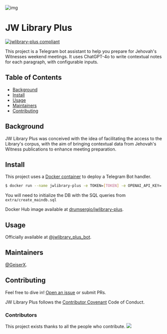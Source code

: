 ![img](https://github.com/GeiserX/jwlibrary-plus/blob/main/extra/logo.jpg?raw=true)
# JW Library Plus

[![jwlibrary-plus compliant](https://img.shields.io/github/license/GeiserX/jwlibrary-plus)](https://github.com/GeiserX/jwlibrary-plus/blob/main/LICENSE)

This project is a Telegram bot assistant to help you prepare for Jehovah's Witnesses weekend meetings. It uses ChatGPT-4o to write contextual notes for each paragraph, with configurable inputs.

## Table of Contents

- [Background](#background)
- [Install](#install)
- [Usage](#usage)
- [Maintainers](#maintainers)
- [Contributing](#contributing)

## Background

JW Library Plus was conceived with the idea of facilitating the access to the Library's corpus, with the aim of bringing contextual data from Jehovah's Witness publications to enhance meeting preparation.

## Install

This project uses a [Docker container](https://hub.docker.com/repository/docker/drumsergio/jwlibrary-plu) to deploy a Telegram Bot handler.

```sh
$ docker run --name jwlibrary-plus -e TOKEN=[TOKEN] -e OPENAI_API_KEY=[KEY] drumsergio/jwlibrary-plus
```

You will need to initialize the DB with the SQL queries from `extra/create_maindb.sql`

Docker Hub image available at [drumsergio/jwlibrary-plus](https://hub.docker.com/repository/docker/drumsergio/jwlibrary-plus).

## Usage

Officially available at [@jwlibrary_plus_bot](https://t.me/jwlibrary_plus_bot).

## Maintainers

[@GeiserX](https://github.com/GeiserX).

## Contributing

Feel free to dive in! [Open an issue](https://github.com/GeiserX/jwlibrary-plus/issues/new) or submit PRs.

JW Library Plus follows the [Contributor Covenant](http://contributor-covenant.org/version/2/1/) Code of Conduct.

### Contributors

This project exists thanks to all the people who contribute. 
<a href="https://github.com/GeiserX/jwlibrary-plus/graphs/contributors"><img src="https://opencollective.com/jwlibrary-plus/contributors.svg?width=890&button=false" /></a>



